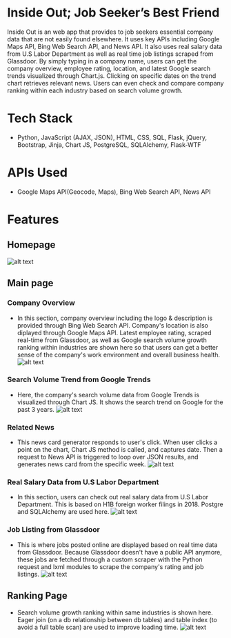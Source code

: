 # Inside Out; Job Seeker’s Best Friend
Inside Out is an web app that provides to job seekers essential company data that are not easily found elsewhere. It uses key APIs including Google Maps API, Bing Web Search API, and News API. It also uses real salary data from U.S Labor Department as well as real time job listings scraped from Glassdoor. By simply typing in a company name, users can get the company overview, employee rating, location, and latest Google search trends visualized through Chart.js. Clicking on specific dates on the trend chart retrieves relevant news. Users can even check and compare company ranking within each industry based on search volume growth.

# Tech Stack
- Python, JavaScript (AJAX, JSON), HTML, CSS, SQL, Flask, jQuery, Bootstrap, Jinja, Chart JS, PostgreSQL, SQLAlchemy, Flask-WTF

# APIs Used
- Google Maps API(Geocode, Maps), Bing Web Search API, News API

# Features
## Homepage
![alt text](https://github.com/parksunah/Project-Inside-Out/blob/master/static/images/_readme/1.png?raw=true)

## Main page

### Company Overview
- In this section, company overview including the logo & description is provided through Bing Web Search API. Company's location is also diplayed through Google Maps API. Latest employee rating, scraped real-time from Glassdoor, as well as Google search volume growth ranking within industries are shown here so that users can get a better sense of the company's work environment and overall business health.
![alt text](https://github.com/parksunah/Project-Inside-Out/blob/master/static/images/_readme/2.png?raw=true)

### Search Volume Trend from Google Trends
- Here, the company's search volume data from Google Trends is visualized through Chart JS. It shows the search trend on Google for the past 3 years. 
![alt text](https://github.com/parksunah/Project-Inside-Out/blob/master/static/images/_readme/3.png?raw=true)

### Related News
- This news card generator responds to user's click. When user clicks a point on the chart, Chart JS method is called, and captures date.  Then a request to News API is triggered to loop over JSON results, and generates news card from the specific week.
![alt text](https://github.com/parksunah/Project-Inside-Out/blob/master/static/images/_readme/4.png?raw=true)

### Real Salary Data from U.S Labor Department
- In this section, users can check out real salary data from U.S Labor Department. This is based on H1B foreign worker filings in 2018. Postgre and SQLAlchemy are used here.
![alt text](https://github.com/parksunah/Project-Inside-Out/blob/master/static/images/_readme/5.png?raw=true)

### Job Listing from Glassdoor
- This is where jobs posted online are displayed based on real time data from Glassdoor. Because Glassdoor doesn't have a public API anymore, these jobs are fetched through a custom scraper with the Python request and lxml modules to scrape the company's rating and job listings.
![alt text](https://github.com/parksunah/Project-Inside-Out/blob/master/static/images/_readme/6.png?raw=true)

## Ranking Page
- Search volume growth ranking within same industries is shown here. Eager join (on a db relationship between db tables) and table index (to avoid a full table scan) are used to improve loading time.
![alt text](https://github.com/parksunah/Project-Inside-Out/blob/master/static/images/_readme/7.png?raw=true)


